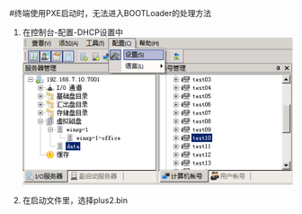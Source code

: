 #终端使用PXE启动时，无法进入BOOTLoader的处理方法
1. 在控制台-配置-DHCP设置中
![](/assets/111-1.png)







2. 在启动文件里，选择plus2.bin